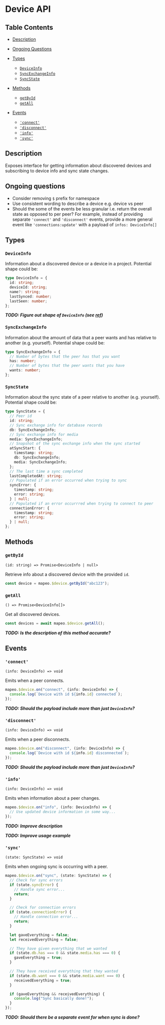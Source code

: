 # Device API

## Table Contents

- [Description](#description)
- [Ongoing Questions](#ongoing-questions)
- [Types](#types)

  - [`DeviceInfo`](#deviceinfo)
  - [`SyncExchangeInfo`](#syncexchangeinfo)
  - [`SyncState`](#syncstate)

- [Methods](#methods)

  - [`getById`](#getbyid)
  - [`getAll`](#getall)

- [Events](#events)
  - [`'connect'`](#connect)
  - [`'disconnect'`](#disconnect)
  - [`'info'`](#info)
  - [`'sync'`](#sync)

## Description

Exposes interface for getting information about discovered devices and subscribing to device info and sync state changes.

## Ongoing questions

- Consider removing `$` prefix for namespace
- Use consistent wording to describe a device e.g. device vs peer
- Should the some of the events be less granular i.e. return the overall state as opposed to per peer? For example, instead of providing separate `'connect'` and `'disconnect'` events, provide a more general event like `'connections:update'` with a payload of `infos: DeviceInfo[]`

## Types

### `DeviceInfo`

Information about a discovered device or a device in a project. Potential shape could be:

```ts
type DeviceInfo = {
  id: string;
  deviceId: string;
  name?: string;
  lastSynced: number;
  lastSeen: number;
};
```

**_TODO: Figure out shape of `DeviceInfo` (see [ref](https://github.com/digidem/mapeo-core-next/blob/b95bfbfcac7bc9ad68181cfa4b86047c46c8fb4a/lib/authstore/authtypes.js#L65))_**

### `SyncExchangeInfo`

Information about the amount of data that a peer wants and has relative to another (e.g. yourself). Potential shape could be:

```ts
type SyncExchangeInfo = {
  // Number of bytes that the peer has that you want
  has: number;
  // Number of bytes that the peer wants that you have
  wants: number;
};
```

### `SyncState`

Information about the sync state of a peer relative to another (e.g. yourself). Potential shape could be:

```ts
type SyncState = {
  // Peer id
  id: string;
  // Sync exchange info for database records
  db: SyncExchangeInfo;
  // Sync exchange info for media
  media: SyncExchangeInfo;
  // Snapshot of the sync exchange info when the sync started
  atSyncStart: {
    timestamp: string;
    db: SyncExchangeInfo;
    media: SyncExchangeInfo;
  };
  // The last time a sync completed
  lastCompletedAt: string;
  // Populated if an error occurred when trying to sync
  syncError: {
    timestamp: string;
    error: string;
  } | null;
  // Populated if an error occurrred when trying to connect to peer
  connectionError: {
    timestamp: string;
    error: string;
  } | null;
};
```

## Methods

### `getById`

`(id: string) => Promise<DeviceInfo | null>`

Retrieve info about a discovered device with the provided `id`.

```ts
const device = mapeo.$device.getById("abc123");
```

### `getAll`

`() => Promise<DeviceInfo[]>`

Get all discovered devices.

```ts
const devices = await mapeo.$device.getAll();
```

**_TODO: Is the description of this method accurate?_**

## Events

### `'connect'`

`(info: DeviceInfo) => void`

Emits when a peer connects.

```ts
mapeo.$device.on("connect", (info: DeviceInfo) => {
  console.log(`Device with id ${info.id} connected`);
});
```

**_TODO: Should the payload include more than just `DeviceInfo`?_**

### `'disconnect'`

`(info: DeviceInfo) => void`

Emits when a peer disconnects.

```ts
mapeo.$device.on("disconnect", (info: DeviceInfo) => {
  console.log(`Device with id ${info.id} disconnected`);
});
```

**_TODO: Should the payload include more than just `DeviceInfo`?_**

### `'info'`

`(info: DeviceInfo) => void`

Emits when information about a peer changes.

```ts
mapeo.$device.on("info", (info: DeviceInfo) => {
  // Use updated device information in some way...
});
```

**_TODO: Improve description_**

**_TODO: Improve usage example_**

### `'sync'`

`(state: SyncState) => void`

Emits when ongoing sync is occurring with a peer.

```ts
mapeo.$device.on("sync", (state: SyncState) => {
  // Check for sync errors
  if (state.syncError) {
    // Handle sync error...
    return;
  }

  // Check for connection errors
  if (state.connectionError) {
    // Handle connection error...
    return;
  }

  let gaveEverything = false;
  let receivedEverything = false;

  // They have given everything that we wanted
  if (state.db.has === 0 && state.media.has === 0) {
    gaveEverything = true;
  }

  // They have received everything that they wanted
  if (state.db.want === 0 && state.media.want === 0) {
    receivedEverything = true;
  }

  if (gaveEverything && receivedEverything) {
    console.log("Sync basically done!");
  }
});
```

**_TODO: Should there be a separate event for when sync is done?_**
